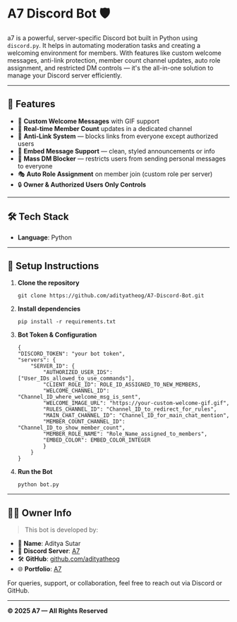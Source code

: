 # A7 Discord Bot 🛡️

a7 is a powerful, server-specific Discord bot built in Python using `discord.py`. It helps in automating moderation tasks and creating a welcoming environment for members. With features like custom welcome messages, anti-link protection, member count channel updates, auto role assignment, and restricted DM controls — it's the all-in-one solution to manage your Discord server efficiently.

---

## 🚀 Features

- 👋 **Custom Welcome Messages** with GIF support
- 👥 **Real-time Member Count** updates in a dedicated channel
- 🚫 **Anti-Link System** — blocks links from everyone except authorized users
- 🎨 **Embed Message Support** — clean, styled announcements or info
- 📩 **Mass DM Blocker** — restricts users from sending personal messages to everyone
- 🎭 **Auto Role Assignment** on member join (custom role per server)
- 🔒 **Owner & Authorized Users Only Controls**

---

## 🛠️ Tech Stack

- **Language**: Python

---

## 🔧 Setup Instructions

1. **Clone the repository**
   ```arm
   git clone https://github.com/adityatheog/A7-Discord-Bot.git
   ```
2. **Install dependencies**
   ```arm
   pip install -r requirements.txt
   ```

3. **Bot Token & Configuration**
    ```arm
    {
    "DISCORD_TOKEN": "your bot token",
    "servers": {
        "SERVER_ID": {
            "AUTHORIZED_USER_IDS": ["User_IDs_allowed_to_use_commands"],
            "CLIENT_ROLE_ID": ROLE_ID_ASSIGNED_TO_NEW_MEMBERS,
            "WELCOME_CHANNEL_ID": "Channel_ID_where_welcome_msg_is_sent",
            "WELCOME_IMAGE_URL": "https://your-custom-welcome-gif.gif",
            "RULES_CHANNEL_ID": "Channel_ID_to_redirect_for_rules",
            "MAIN_CHAT_CHANNEL_ID": "Channel_ID_for_main_chat_mention",
            "MEMBER_COUNT_CHANNEL_ID": "Channel_ID_to_show_member_count",
            "MEMBER_ROLE_NAME": "Role_Name_assigned_to_members",
            "EMBED_COLOR": EMBED_COLOR_INTEGER
            }
        }
    }
    ```

4. **Run the Bot**
   ```arm
   python bot.py
   ```
---


## 🙋‍♂️ Owner Info

> This bot is developed by:

- 👤 **Name**: Aditya Sutar
- 💬 **Discord Server**: [A7](https://discord.gg/A7)
- 🛠️ **GitHub**: [github.com/adityatheog](https://github.com/adityatheog)
- 🌐 **Portfolio**: [A7](https://)

For queries, support, or collaboration, feel free to reach out via Discord or GitHub.

---

**© 2025 A7 — All Rights Reserved**

